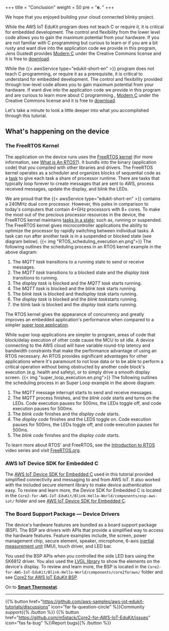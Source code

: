 +++
title = "Conclusion"
weight = 50
pre = "<b>e. </b>"
+++

We hope that you enjoyed building your cloud connected blinky project. 

While the AWS IoT EduKit program does not teach C or require it, it is critical for embedded development. The control and flexibility from the lower level code allows you to gain the maximum potential from your hardware. If you are not familiar with C programming but curious to learn or if you are a bit rusty and want dive into the application code we provide in this program, Jens Gustedt provides [Modern C](https://gustedt.gitlabpages.inria.fr/modern-c/) under the Creative Commons license and it is free to [download](https://gustedt.gitlabpages.inria.fr/modern-c/#orge4fc44a). 

While the {{< awsService type="edukit-short-en" >}} program does not teach C programming, or require it as a prerequisite, it is critical to understand for embedded development. The control and flexibility provided through low-level code allows you to gain maximum potential from your hardware. If want dive into the application code we provide in this program and are curious to learn more about C programming., [Modern C](https://gustedt.gitlabpages.inria.fr/modern-c/) under the Creative Commons license and it is free to [download](https://gustedt.gitlabpages.inria.fr/modern-c/#orge4fc44a). 

Let's take a minute to look a little deeper into what you accomplished through this tutorial.

## What's happening on the device
### The FreeRTOS Kernel
The application on the device runs uses the [FreeRTOS kernel](https://www.freertos.org/) (for more information, see [What is An RTOS?](https://www.freertos.org/about-RTOS.html)). It bundls into the binary (application code) that you compiled with other libraries and drivers. The FreeRTOS kernel operates as a scheduler and organizes blocks of sequential code as a [task](https://www.freertos.org/taskandcr.html) to give each task a share of processor runtime. There are tasks that typically loop forever to create messages that are sent to AWS, process received messages, update the display, and blink the LEDs. 

We are proud that the {{< awsService type="edukit-short-en" >}} contains a 240MHz dual core processor. However, this pales in comparison to today's computers that contain 4+GHz processors with 8+ cores. To make the most out of the precious processor resources in the device, the FreeRTOS kernel maintains [tasks in a state](https://www.freertos.org/RTOS-task-states.html); such as, running or suspended. The FreeRTOS kernel gives microcontroller applications the ability to optimize the processor by rapidly switching between individual tasks. A task can run after another task is in a suspended or blocked state (see diagram below). 
{{< img "RTOS_scheduling_execution.en.png">}}
The following outlines the scheduling process in an RTOS kernel example in the above diagram: 
1. The *MQTT task* transitions to a running state to send or receive messages.
1. The *MQTT task* transitions to a blocked state and the *display task* transitions to running. 
1. The *display task* is blocked and the *MQTT task* starts running.
1. The *MQTT task* is blocked and the *blink task* starts running. 
1. The *blink task* is blocked and the*display task* starts running.
1. The *display task* is blocked and the *blink task*starts running.
1. the blink task is blocked and the *display task* starts running. 

The RTOS kernel gives the appearance of concurrency and greatly improves an embedded application's performance when compared to a simpler [super loop application](https://en.wikibooks.org/wiki/Embedded_Systems/Super_Loop_Architecture). 

While super loop applications are simpler to program, areas of code that block/delay execution of other code cause the MCU to sit idle. A device connecting to the AWS cloud will have variable round-trip latency and bandwidth constraints that make the performance advantage of using an RTOS necessary. An RTOS provides significant advantages for other applications where it's paramount to not lose data or to be able to perform a critical operation without being obstructed by another code block's execution (e.g. health and safety), or to simply drive a smooth display screen.
{{< img "super_loop_execution.en.png">}}
The following outlines the scheduling process in an Super Loop example in the above diagram: 
1. The *MQTT* message interrupt starts to send and receive messages.
1. The *MQTT* process finishes, and the *blink code* starts and turns on the LEDs. Code execution pauses for 500ms, the LEDs toggle off, and code execution pauses for 500ms.
1. The *blink code* finishes and the *display code* starts. 
1. The *display code* finishes and the LEDS toggle on. Code execution pauses for 500ms, the LEDs toggle off, and code execution pauses for 500ms.
1. The *blink code* finishes and the *display code* starts. 


To learn more about RTOS' and FreeRTOS, see the [Introduction to RTOS](https://www.youtube.com/watch?v=F321087yYy4) video series and visit [FreeRTOS.org](https://www.freertos.org/RTOS.html).

### AWS IoT Device SDK for Embedded C
The [AWS IoT Device SDK for Embedded C](https://github.com/espressif/aws-iot-device-sdk-embedded-C/tree/61f25f34712b1513bf1cb94771620e9b2b001970) used in this tutorial provided simplified connectivity and messaging to and from AWS IoT. It also worked with the included secure element library to make device authentication easy. To review and learn more, the Device SDK for Embedded C is located in the `Core2-for-AWS-IoT-EduKit/Blink-Hello-World/components/esp-aws-iot/` folder and see [AWS IoT Device SDK for Embedded C](https://docs.aws.amazon.com/freertos/latest/userguide/c-sdk.html).

### The Board Support Package — Device Drivers
The device's hardware features are bundled as a board support package (BSP). The BSP are drivers with APIs that provide a simplified way to access the hardware features. Feature examples include, the screen, power management chip, secure element, speaker, microphone, 6-axis [inertial measurement unit](https://en.wikipedia.org/wiki/Inertial_measurement_unit) (IMU), touch driver, and LED bar. 

You used the BSP APIs when you controlled the side LED bars using the SK6812 driver. You also used the [LVGL library](https://docs.lvgl.io/v7/en/html/) to show the elements on the device's display. To review and learn more, the BSP is located in the `Core2-for-AWS-IoT-EduKit/Blink-Hello-World/components/core2foraws/` folder and see [Core2 for AWS IoT EduKit BSP](http://localhost:1313/en/api-reference/). 

On to [**Smart Thermostat**](/en/smart-thermostat.html).

---
{{% button href="https://github.com/aws-samples/aws-iot-edukit-tutorials/discussions" icon="far fa-question-circle" %}}Community support{{% /button %}} {{% button href="https://github.com/m5stack/Core2-for-AWS-IoT-EduKit/issues" icon="fas fa-bug" %}}Report bugs{{% /button %}}